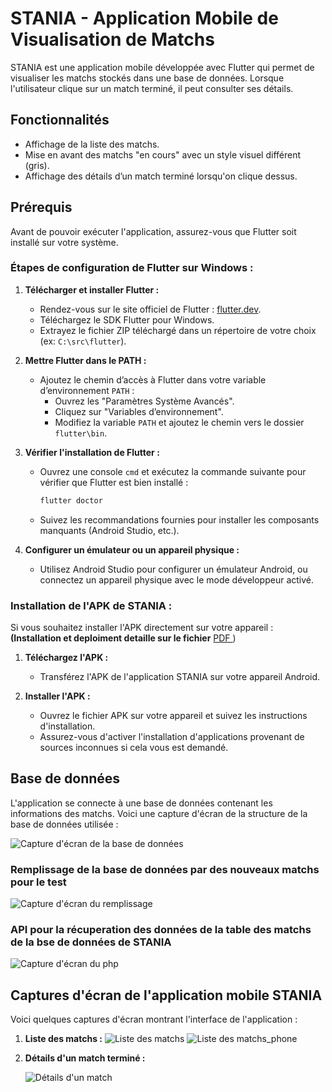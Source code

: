 # STANIA - Application Mobile de Visualisation de Matchs

STANIA est une application mobile développée avec Flutter qui permet de visualiser les matchs stockés dans une base de données. Lorsque l'utilisateur clique sur un match terminé, il peut consulter ses détails.

## Fonctionnalités
- Affichage de la liste des matchs.
- Mise en avant des matchs "en cours" avec un style visuel différent (gris).
- Affichage des détails d’un match terminé lorsqu'on clique dessus.

## Prérequis
Avant de pouvoir exécuter l'application, assurez-vous que Flutter soit installé sur votre système.

### Étapes de configuration de Flutter sur Windows :
1. **Télécharger et installer Flutter :**
   - Rendez-vous sur le site officiel de Flutter : [flutter.dev](https://flutter.dev).
   - Téléchargez le SDK Flutter pour Windows.
   - Extrayez le fichier ZIP téléchargé dans un répertoire de votre choix (ex: `C:\src\flutter`).

2. **Mettre Flutter dans le PATH :**
   - Ajoutez le chemin d’accès à Flutter dans votre variable d’environnement `PATH` :
     - Ouvrez les "Paramètres Système Avancés".
     - Cliquez sur "Variables d’environnement".
     - Modifiez la variable `PATH` et ajoutez le chemin vers le dossier `flutter\bin`.

3. **Vérifier l'installation de Flutter :**
   - Ouvrez une console `cmd` et exécutez la commande suivante pour vérifier que Flutter est bien installé :
     ```bash
     flutter doctor
     ```
   - Suivez les recommandations fournies pour installer les composants manquants (Android Studio, etc.).

4. **Configurer un émulateur ou un appareil physique :**
   - Utilisez Android Studio pour configurer un émulateur Android, ou connectez un appareil physique avec le mode développeur activé.

### Installation de l'APK de STANIA :
Si vous souhaitez installer l'APK directement sur votre appareil : <b>(Installation et deploiment detaille sur le fichier</b> <a href="https://github.com/abdoma-git/Stania_Flutter_Mobile_App/blob/master/Deploiment%20de%20STANIA%20FLUTTER.pdf"> PDF </a>)
1. **Téléchargez l'APK :**
   - Transférez l'APK de l'application STANIA sur votre appareil Android.

2. **Installer l'APK :**
   - Ouvrez le fichier APK sur votre appareil et suivez les instructions d'installation.
   - Assurez-vous d'activer l'installation d'applications provenant de sources inconnues si cela vous est demandé.

## Base de données
L'application se connecte à une base de données contenant les informations des matchs. Voici une capture d'écran de la structure de la base de données utilisée :

![Capture d'écran de la base de données](Capture%20STANIA%20Flutter/base%20de%20donnes.PNG)
### Remplissage de la base de données par des nouveaux matchs pour le test

![Capture d'écran du remplissage](Capture%20STANIA%20Flutter/inserts.PNG)

### API pour la récuperation des données de la table des matchs de la bse de données de STANIA
![Capture d'écran du php](Capture%20STANIA%20Flutter/phpp.PNG)

## Captures d'écran de l'application mobile STANIA
Voici quelques captures d'écran montrant l'interface de l'application :

1. **Liste des matchs :**
   ![Liste des matchs](Capture%20STANIA%20Flutter/c2.PNG)
   ![Liste des matchs_phone](Capture%20STANIA%20Flutter/t1.PNG)


2. **Détails d'un match terminé :**

   ![Détails d'un match](Capture%20STANIA%20Flutter/t2.PNG)

